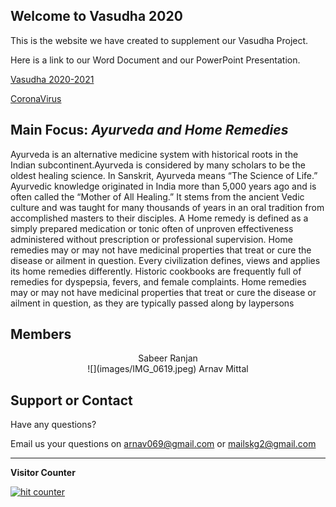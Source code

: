 ## **Welcome to Vasudha 2020**

This is the website we have created to supplement our Vasudha Project.

Here is a link to our Word Document and our PowerPoint Presentation.

[Vasudha 2020-2021](https://docs.google.com/file/d/1Nu4bOvSgZvhiug3O1kgtYygH8QI_pfSe/edit?usp=docslist_api&filetype=msword)

[CoronaVirus](https://drive.google.com/file/d/18FGk2f3JbWM8_CqvvECNQkRfA_1WwkHj/view?usp=sharing)

## Main Focus: *Ayurveda and Home Remedies*

Ayurveda is an alternative medicine system with historical roots in the Indian subcontinent.Ayurveda is considered by many scholars to be the oldest healing science. In Sanskrit, Ayurveda means “The Science of Life.” Ayurvedic knowledge originated in India more than 5,000 years ago and is often called the “Mother of All Healing.” It stems from the ancient Vedic culture and was taught for many thousands of years in an oral tradition from accomplished masters to their disciples. A Home remedy is defined as a simply prepared medication or tonic often of unproven effectiveness administered without prescription or professional supervision. Home remedies may or may not have medicinal properties that treat or cure the disease or ailment in question. Every civilization defines, views and applies its home remedies differently. Historic cookbooks are frequently full of remedies for dyspepsia, fevers, and female complaints. Home remedies may or may not have medicinal properties that treat or cure the disease or ailment in question, as they are typically passed along by laypersons

## Members
<p align="center">Sabeer Ranjan<br>
![](images/IMG_0619.jpeg)
Arnav Mittal
</P>

## Support or Contact
 
 Have any questions? 
 
 Email us your questions on arnav069@gmail.com or mailskg2@gmail.com
 <hr>
 
**Visitor Counter**
<br>
<!-- Start of WebFreeCounter Code -->
<a href="https://www.webfreecounter.com/" target="_blank"><img src="https://www.webfreecounter.com/hit.php?id=gmefakak&nd=6&style=3" border="0" alt="hit counter"></a>
<!-- End of WebFreeCounter Code -->
